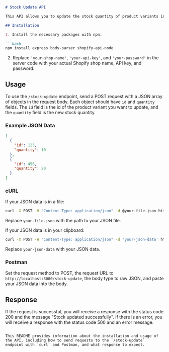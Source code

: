
```markdown
# Stock Update API

This API allows you to update the stock quantity of product variants in a Shopify store.

## Installation

1. Install the necessary packages with npm:

```bash
npm install express body-parser shopify-api-node
```

2. Replace `'your-shop-name'`, `'your-api-key'`, and `'your-password'` in the server code with your actual Shopify shop name, API key, and password.

## Usage

To use the `/stock-update` endpoint, send a POST request with a JSON array of objects in the request body. Each object should have `id` and `quantity` fields. The `id` field is the id of the product variant you want to update, and the `quantity` field is the new stock quantity.

### Example JSON Data

```json
[
  {
    "id": 123,
    "quantity": 10
  },
  {
    "id": 456,
    "quantity": 20
  }
]
```

### cURL

If your JSON data is in a file:

```bash
curl -X POST -H "Content-Type: application/json" -d @your-file.json http://localhost:3000/stock-update
```

Replace `your-file.json` with the path to your JSON file.

If your JSON data is in your clipboard:

```bash
curl -X POST -H "Content-Type: application/json" -d 'your-json-data' http://localhost:3000/stock-update
```

Replace `your-json-data` with your JSON data.

### Postman

Set the request method to POST, the request URL to `http://localhost:3000/stock-update`, the body type to raw JSON, and paste your JSON data into the body.

## Response

If the request is successful, you will receive a response with the status code 200 and the message "Stock updated successfully". If there is an error, you will receive a response with the status code 500 and an error message.
```

This README provides information about the installation and usage of the API, including how to send requests to the `/stock-update` endpoint with `curl` and Postman, and what response to expect.
